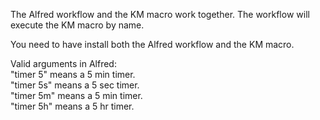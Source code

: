 The Alfred workflow and the KM macro work together. The workflow will execute the KM macro by name.

You need to have install both the Alfred workflow and the KM macro.

Valid arguments in Alfred:  
"timer 5" means a 5 min timer.  
"timer 5s" means a 5 sec timer.  
"timer 5m" means a 5 min timer.  
"timer 5h" means a 5 hr timer.  
